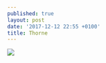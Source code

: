 ```yaml
---
published: true
layout: post
date: '2017-12-12 22:55 +0100'
title: Thorne
---
```

<a href="http://www.27bslash6.com/princess.html"><img src="https://images-na.ssl-images-amazon.com/images/I/41-xhzLDbZL._SX326_BO1,204,203,200_.jpg">
